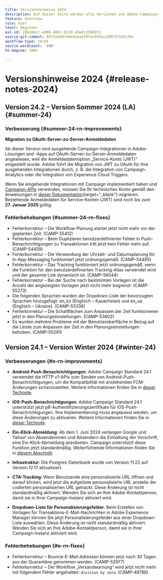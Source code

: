 ```yaml
---
title: Versionshinweise 2024
description: Auf dieser Seite werden alle Versionen von Adobe Campaign Standard von 2024 aufgelistet.
feature: Overview
role: User
level: Beginner
exl-id: 26616ecc-a009-485c-b13d-d4e0c23969f2
source-git-commit: 85f3a3d8fe9e41eaa78fac955bc2d0f3f3d2c35e
workflow-type: tm+mt
source-wordcount: '490'
ht-degree: 100%

---
```


# Versionshinweise 2024 {#release-notes-2024}


## Version 24.2 – Version Sommer 2024 (LA) {#summer-24}

### Verbesserung {#summer-24-rn-improvements}

**Migration zu OAuth-Server-zu-Server-Anmeldedaten**

Ab dieser Version sind ausgehende Campaign-Integrationen in Adobe-Lösungen und -Apps auf OAuth-Server-zu-Server-Anmeldedaten angewiesen, weil die Anmeldedatenoption „Service-Konto (JWT)“ eingestellt wurde. Adobe führt die Migration von JWT zu OAuth für Ihre ausgehenden Integrationen durch, z. B. die Integration von Campaign-Analytics oder die Integration von Experience Cloud Triggers.

Wenn Sie eingehende Integrationen mit Campaign implementiert haben und [Campaign-APIs](../../api/using/get-started-apis.md) verwenden, müssen Sie Ihr technisches Konto gemäß den Anweisungen in [dieser Dokumentation](https://developer.adobe.com/developer-console/docs/guides/authentication/ServerToServerAuthentication/migration/){target="_blank"} migrieren. Bestehende Anmeldedaten für Service-Konten (JWT) sind noch bis zum **27. Januar 2025** gültig.

### Fehlerbehebungen {#summer-24-rn-fixes}

* Fehlerkorrektur – Die Workflow-Planung startet jetzt nicht mehr vor der geplanten Zeit. (CAMP-55412)
* Fehlerkorrektur – Beim Duplizieren benutzerdefinierter Felder in Push-Benachrichtigungen zu Transaktionen tritt jetzt kein Fehler mehr auf. (CAMP-54459)
* Fehlerkorrektur – Die Verwendung der Uhrzeit- und Datumsplanung für In-App-Messaging funktioniert jetzt ordnungsgemäß. (CAMP-54495)
* Fehlerkorrektur – Das Tracking funktioniert jetzt ordnungsgemäß, wenn die Funktion für den benutzerdefinierten Tracking-Alias verwendet wird und der gesamte Link dynamisch ist. (CAMP-56044)
* Fehlerkorrektur – Bei der Suche nach bestimmten Vorlagen ist die Anzahl der angezeigten Vorlagen jetzt nicht mehr begrenzt. (CAMP-55273)
* Die folgenden Sprachen wurden der Dropdown-Liste der bevorzugten Sprachen hinzugefügt: en_kz (Englisch – Kasachstan) und en_ua (Englisch – Ukraine). (CAMP-55336)
* Fehlerkorrektur – Die Schaltflächen zum Anpassen der Zeit funktionieren jetzt in den Planungseinstellungen. (CAMP-53602)
* Es wurden mehrere Probleme mit der Benutzeroberfläche in Bezug auf die Leiste zum Anpassen der Zeit in den Planungseinstellungen behoben. (CAMP-55291)


## Version 24.1 – Version Winter 2024 {#winter-24}

### Verbesserungen {#e-rn-improvements}

* **Android-Push-Benachrichtigungen**: Adobe Campaign Standard 24.1 verwendet die HTTP v1-APIs zum Senden von Android-Push-Benachrichtigungen, um die Kompatibilität mit anstehenden FCM-Änderungen sicherzustellen. Weitere Informationen finden Sie in [dieser Technote](../../administration/using/push-technote.md).

* **iOS-Push-Benachrichtigungen**: Adobe Campaign Standard 24.1 unterstützt jetzt p8-Authentifizierungszertifikate für iOS-Push-Benachrichtigungen. Ihre Implementierung muss angepasst werden, um diese Änderungen zu aktivieren. Weitere Informationen finden Sie in [dieser Technote](../../administration/using/push-technote.md).

* **Ein-Klick-Abmeldung**: Ab dem 1. Juni 2024 verlangen Google und Yahoo! von Absenderinnen und Absendern die Einhaltung der Vorschrift, eine Ein-Klick-Abmeldung anzubieten. Campaign unterstützt diese Funktion jetzt standardmäßig. Weiterführende Informationen finden Sie in [diesem Abschnitt](../../administration/using/configuring-email-channel.md#list-of-email-smtp-parameters).

* **Infrastruktur**: Die Postgres-Datenbank wurde von Version 11.22 auf Version 12.17 aktualisiert.

* **CTA-Tracking**: Wenn Benutzende eine personalisierte URL öffnen und darauf klicken, wird jetzt die aufgelöste personalisierte URL anstelle der codierten personalisierten URL getrackt. Diese Änderung ist nicht standardmäßig aktiviert. Wenden Sie sich an Ihre Adobe-Kontaktperson, damit sie in Ihrer Campaign-Instanz aktiviert wird.

* **Dropdown-Liste für Personalisierungsfelder**: Beim Erstellen von Vorlagen für Transaktions-E-Mail-Nachrichten in Adobe Experience Manager können Sie jetzt Personalisierungsfelder aus einer Dropdown-Liste auswählen. Diese Änderung ist nicht standardmäßig aktiviert. Wenden Sie sich an Ihre Adobe-Kontaktperson, damit sie in Ihrer Campaign-Instanz aktiviert wird.

### Fehlerbehebungen {#e-rn-fixes}

* Fehlerkorrektur – Bounce-E-Mail-Adressen können jetzt nach 30 Tagen aus der Quarantäne genommen werden. (CAMP-52977)
* Fehlerkorrektur – Der Workflow „Versandwarnung“ wird jetzt nicht mehr mit folgendem Fehler angehalten: `division by zero`. (CAMP-49786)

